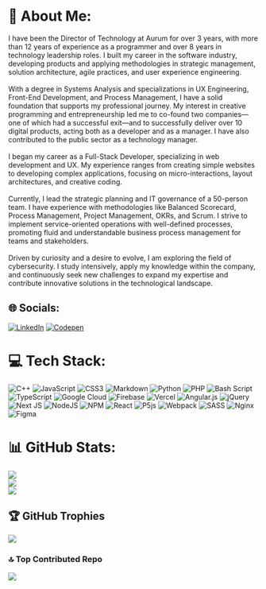 # 💫 About Me:
I have been the Director of Technology at Aurum for over 3 years, with more than 12 years of experience as a programmer and over 8 years in technology leadership roles. I built my career in the software industry, developing products and applying methodologies in strategic management, solution architecture, agile practices, and user experience engineering.<br><br>With a degree in Systems Analysis and specializations in UX Engineering, Front-End Development, and Process Management, I have a solid foundation that supports my professional journey. My interest in creative programming and entrepreneurship led me to co-found two companies—one of which had a successful exit—and to successfully deliver over 10 digital products, acting both as a developer and as a manager. I have also contributed to the public sector as a technology manager.<br><br>I began my career as a Full-Stack Developer, specializing in web development and UX. My experience ranges from creating simple websites to developing complex applications, focusing on micro-interactions, layout architectures, and creative coding.<br><br>Currently, I lead the strategic planning and IT governance of a 50-person team. I have experience with methodologies like Balanced Scorecard, Process Management, Project Management, OKRs, and Scrum. I strive to implement service-oriented operations with well-defined processes, promoting fluid and understandable business process management for teams and stakeholders.<br><br>Driven by curiosity and a desire to evolve, I am exploring the field of cybersecurity. I study intensively, apply my knowledge within the company, and continuously seek new challenges to expand my expertise and contribute innovative solutions in the technological landscape.


## 🌐 Socials:
[![LinkedIn](https://img.shields.io/badge/LinkedIn-%230077B5.svg?logo=linkedin&logoColor=white)](https://linkedin.com/in/faelplg) [![Codepen](https://img.shields.io/badge/Codepen-000000?logo=codepen&logoColor=white)](https://codepen.io/faelplg) 

# 💻 Tech Stack:
![C++](https://img.shields.io/badge/c++-%2300599C.svg?style=for-the-badge&logo=c%2B%2B&logoColor=white) ![JavaScript](https://img.shields.io/badge/javascript-%23323330.svg?style=for-the-badge&logo=javascript&logoColor=%23F7DF1E) ![CSS3](https://img.shields.io/badge/css3-%231572B6.svg?style=for-the-badge&logo=css3&logoColor=white) ![Markdown](https://img.shields.io/badge/markdown-%23000000.svg?style=for-the-badge&logo=markdown&logoColor=white) ![Python](https://img.shields.io/badge/python-3670A0?style=for-the-badge&logo=python&logoColor=ffdd54) ![PHP](https://img.shields.io/badge/php-%23777BB4.svg?style=for-the-badge&logo=php&logoColor=white) ![Bash Script](https://img.shields.io/badge/bash_script-%23121011.svg?style=for-the-badge&logo=gnu-bash&logoColor=white) ![TypeScript](https://img.shields.io/badge/typescript-%23007ACC.svg?style=for-the-badge&logo=typescript&logoColor=white) ![Google Cloud](https://img.shields.io/badge/GoogleCloud-%234285F4.svg?style=for-the-badge&logo=google-cloud&logoColor=white) ![Firebase](https://img.shields.io/badge/firebase-%23039BE5.svg?style=for-the-badge&logo=firebase) ![Vercel](https://img.shields.io/badge/vercel-%23000000.svg?style=for-the-badge&logo=vercel&logoColor=white) ![Angular.js](https://img.shields.io/badge/angular.js-%23E23237.svg?style=for-the-badge&logo=angularjs&logoColor=white) ![jQuery](https://img.shields.io/badge/jquery-%230769AD.svg?style=for-the-badge&logo=jquery&logoColor=white) ![Next JS](https://img.shields.io/badge/Next-black?style=for-the-badge&logo=next.js&logoColor=white) ![NodeJS](https://img.shields.io/badge/node.js-6DA55F?style=for-the-badge&logo=node.js&logoColor=white) ![NPM](https://img.shields.io/badge/NPM-%23CB3837.svg?style=for-the-badge&logo=npm&logoColor=white) ![React](https://img.shields.io/badge/react-%2320232a.svg?style=for-the-badge&logo=react&logoColor=%2361DAFB) ![P5js](https://img.shields.io/badge/p5.js-ED225D?style=for-the-badge&logo=p5.js&logoColor=FFFFFF) ![Webpack](https://img.shields.io/badge/webpack-%238DD6F9.svg?style=for-the-badge&logo=webpack&logoColor=black) ![SASS](https://img.shields.io/badge/SASS-hotpink.svg?style=for-the-badge&logo=SASS&logoColor=white) ![Nginx](https://img.shields.io/badge/nginx-%23009639.svg?style=for-the-badge&logo=nginx&logoColor=white) ![Figma](https://img.shields.io/badge/figma-%23F24E1E.svg?style=for-the-badge&logo=figma&logoColor=white)
# 📊 GitHub Stats:
![](https://github-readme-stats.vercel.app/api?username=faelplg&theme=synthwave&hide_border=false&include_all_commits=true&count_private=true)<br/>
![](https://nirzak-streak-stats.vercel.app/?user=faelplg&theme=synthwave&hide_border=false)<br/>
![](https://github-readme-stats.vercel.app/api/top-langs/?username=faelplg&theme=synthwave&hide_border=false&include_all_commits=true&count_private=true&layout=compact)

## 🏆 GitHub Trophies
![](https://github-profile-trophy.vercel.app/?username=faelplg&theme=radical&no-frame=true&no-bg=false&margin-w=4)

### 🔝 Top Contributed Repo
![](https://github-contributor-stats.vercel.app/api?username=faelplg&limit=5&theme=dark&combine_all_yearly_contributions=true)

<!-- Proudly created with GPRM ( https://gprm.itsvg.in ) -->
